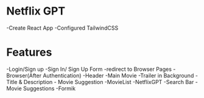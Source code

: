 # Netflix GPT

 -Create React App
 -Configured TailwindCSS


 # Features
-Login/Sign up 
     -Sign In/ Sign Up Form
     -redirect to Browser Pages
-Browser(After Authentication)
  -Header
  -Main Movie
       -Trailer in Background
       -Title & Description
       - Movie Suggestion
              -MovieList
-NetflixGPT
    -Search Bar
    -Movie Suggestions
-Formik